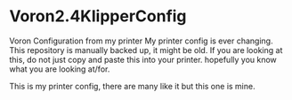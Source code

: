 # Voron2.4KlipperConfig
Voron Configuration from my printer
My printer config is ever changing.
This repository is manually backed up, it might be old.
If you are looking at this, do not just copy and paste this into your printer. hopefully you know what you are looking at/for.

This is my printer config, there are many like it but this one is mine.
